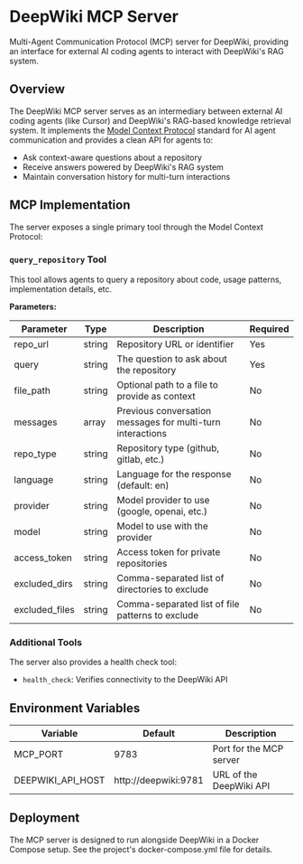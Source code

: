 # DeepWiki MCP Server

Multi-Agent Communication Protocol (MCP) server for DeepWiki, providing an interface for external AI coding agents to interact with DeepWiki's RAG system.

## Overview

The DeepWiki MCP server serves as an intermediary between external AI coding agents (like Cursor) and DeepWiki's RAG-based knowledge retrieval system. It implements the [Model Context Protocol](https://github.com/modelcontextprotocol/python-sdk) standard for AI agent communication and provides a clean API for agents to:

- Ask context-aware questions about a repository
- Receive answers powered by DeepWiki's RAG system
- Maintain conversation history for multi-turn interactions

## MCP Implementation

The server exposes a single primary tool through the Model Context Protocol:

### `query_repository` Tool

This tool allows agents to query a repository about code, usage patterns, implementation details, etc.

**Parameters:**

| Parameter       | Type    | Description                                                 | Required |
|-----------------|---------|-------------------------------------------------------------|----------|
| repo_url        | string  | Repository URL or identifier                                | Yes      |
| query           | string  | The question to ask about the repository                    | Yes      |
| file_path       | string  | Optional path to a file to provide as context               | No       |
| messages        | array   | Previous conversation messages for multi-turn interactions  | No       |
| repo_type       | string  | Repository type (github, gitlab, etc.)                      | No       |
| language        | string  | Language for the response (default: en)                     | No       |
| provider        | string  | Model provider to use (google, openai, etc.)                | No       |
| model           | string  | Model to use with the provider                              | No       |
| access_token    | string  | Access token for private repositories                       | No       |
| excluded_dirs   | string  | Comma-separated list of directories to exclude              | No       |
| excluded_files  | string  | Comma-separated list of file patterns to exclude            | No       |

### Additional Tools

The server also provides a health check tool:

- `health_check`: Verifies connectivity to the DeepWiki API

## Environment Variables

| Variable           | Default               | Description                       |
|--------------------|------------------------|-----------------------------------|
| MCP_PORT           | 9783                   | Port for the MCP server          |
| DEEPWIKI_API_HOST  | http://deepwiki:9781   | URL of the DeepWiki API          |

## Deployment

The MCP server is designed to run alongside DeepWiki in a Docker Compose setup. See the project's docker-compose.yml file for details.